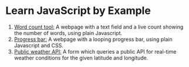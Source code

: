 # Learn JavaScript by Example

1. [Word count tool:](https://jsfiddle.net/jamesmurdza/gxt1mb70/) A webpage with a text field and a live count showing the number of words, using plain Javascript.
1. [Progress bar:](https://jsfiddle.net/jamesmurdza/ur5yLszm/) A webpage with a looping progress bar, using plain Javascript and CSS.
1. [Public weather API:](https://jsfiddle.net/jamesmurdza/b9ckz7g0/) A form which queries a public API for real-time weather conditions for the given latitude and longitude.
